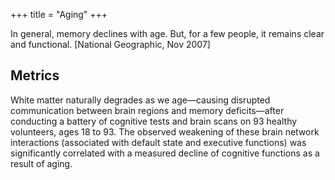 +++
title = "Aging"
+++

In general, memory declines with age. But, for a few people, it remains clear and functional. [National Geographic, Nov 2007]

## Metrics
White matter naturally degrades as we age—causing disrupted communication between brain regions and memory deficits—after conducting a battery of cognitive tests and brain scans on 93 healthy volunteers, ages 18 to 93. The observed weakening of these brain network interactions (associated with default state and executive functions) was significantly correlated with a measured decline of cognitive functions as a result of aging. 

